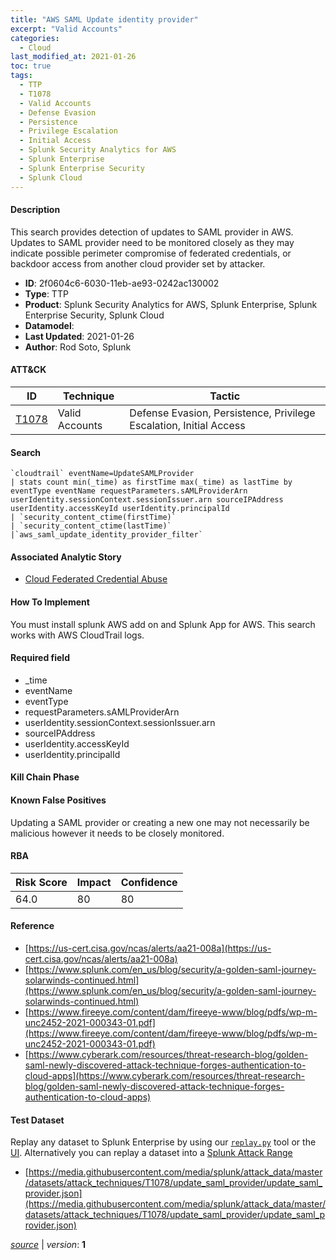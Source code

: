 ```yaml
---
title: "AWS SAML Update identity provider"
excerpt: "Valid Accounts"
categories:
  - Cloud
last_modified_at: 2021-01-26
toc: true
tags:
  - TTP
  - T1078
  - Valid Accounts
  - Defense Evasion
  - Persistence
  - Privilege Escalation
  - Initial Access
  - Splunk Security Analytics for AWS
  - Splunk Enterprise
  - Splunk Enterprise Security
  - Splunk Cloud
---
```




#### Description

This search provides detection of updates to SAML provider in AWS. Updates to SAML provider need to be monitored closely as they may indicate possible perimeter compromise of federated credentials, or backdoor access from another cloud provider set by attacker.

- **ID**: 2f0604c6-6030-11eb-ae93-0242ac130002
- **Type**: TTP
- **Product**: Splunk Security Analytics for AWS, Splunk Enterprise, Splunk Enterprise Security, Splunk Cloud
- **Datamodel**: 
- **Last Updated**: 2021-01-26
- **Author**: Rod Soto, Splunk


#### ATT&CK

| ID          | Technique   | Tactic       |
| ----------- | ----------- |--------------|
| [T1078](https://attack.mitre.org/techniques/T1078/) | Valid Accounts | Defense Evasion, Persistence, Privilege Escalation, Initial Access |


#### Search

```
`cloudtrail` eventName=UpdateSAMLProvider 
| stats count min(_time) as firstTime max(_time) as lastTime by eventType eventName requestParameters.sAMLProviderArn userIdentity.sessionContext.sessionIssuer.arn sourceIPAddress userIdentity.accessKeyId userIdentity.principalId 
| `security_content_ctime(firstTime)`
| `security_content_ctime(lastTime)` 
|`aws_saml_update_identity_provider_filter`
```

#### Associated Analytic Story
* [Cloud Federated Credential Abuse](/stories/cloud_federated_credential_abuse)


#### How To Implement
You must install splunk AWS add on and Splunk App for AWS. This search works with AWS CloudTrail logs.

#### Required field
* _time
* eventName
* eventType
* requestParameters.sAMLProviderArn
* userIdentity.sessionContext.sessionIssuer.arn
* sourceIPAddress
* userIdentity.accessKeyId
* userIdentity.principalId


#### Kill Chain Phase


#### Known False Positives
Updating a SAML provider or creating a new one may not necessarily be malicious however it needs to be closely monitored.



#### RBA

| Risk Score  | Impact      | Confidence   |
| ----------- | ----------- |--------------|
| 64.0 | 80 | 80 |



#### Reference

* [https://us-cert.cisa.gov/ncas/alerts/aa21-008a](https://us-cert.cisa.gov/ncas/alerts/aa21-008a)
* [https://www.splunk.com/en_us/blog/security/a-golden-saml-journey-solarwinds-continued.html](https://www.splunk.com/en_us/blog/security/a-golden-saml-journey-solarwinds-continued.html)
* [https://www.fireeye.com/content/dam/fireeye-www/blog/pdfs/wp-m-unc2452-2021-000343-01.pdf](https://www.fireeye.com/content/dam/fireeye-www/blog/pdfs/wp-m-unc2452-2021-000343-01.pdf)
* [https://www.cyberark.com/resources/threat-research-blog/golden-saml-newly-discovered-attack-technique-forges-authentication-to-cloud-apps](https://www.cyberark.com/resources/threat-research-blog/golden-saml-newly-discovered-attack-technique-forges-authentication-to-cloud-apps)



#### Test Dataset
Replay any dataset to Splunk Enterprise by using our [`replay.py`](https://github.com/splunk/attack_data#using-replaypy) tool or the [UI](https://github.com/splunk/attack_data#using-ui).
Alternatively you can replay a dataset into a [Splunk Attack Range](https://github.com/splunk/attack_range#replay-dumps-into-attack-range-splunk-server)

* [https://media.githubusercontent.com/media/splunk/attack_data/master/datasets/attack_techniques/T1078/update_saml_provider/update_saml_provider.json](https://media.githubusercontent.com/media/splunk/attack_data/master/datasets/attack_techniques/T1078/update_saml_provider/update_saml_provider.json)


[_source_](https://github.com/splunk/security_content/tree/develop/detections/cloud/aws_saml_update_identity_provider.yml) | _version_: **1**